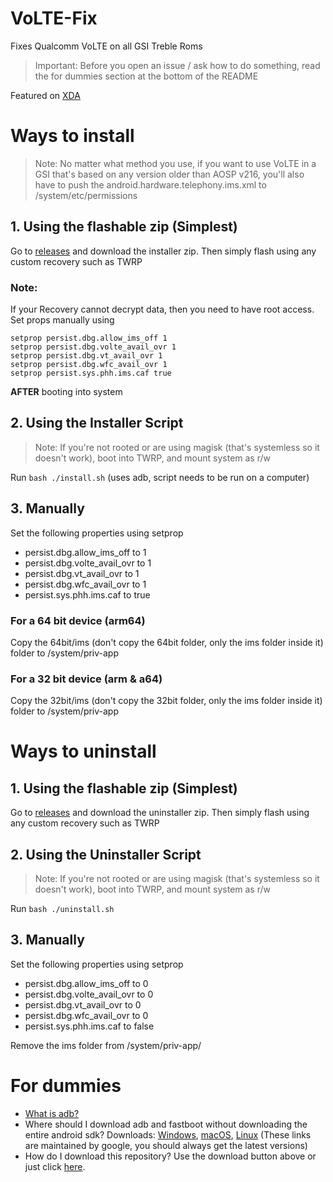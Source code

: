 # VoLTE-Fix
Fixes Qualcomm VoLTE on all GSI Treble Roms

> Important: Before you open an issue / ask how to do something, read the for dummies section at the bottom of the README

Featured on [XDA](https://www.xda-developers.com/how-to-enable-volte-qualcomm-devices-running-generic-system-images-gsis/)
# Ways to install

> Note: No matter what method you use, if you want to use VoLTE in a GSI that's based on any version older than AOSP v216, you'll also have to push the android.hardware.telephony.ims.xml to /system/etc/permissions

## 1. Using the flashable zip (Simplest)

Go to [releases](https://github.com/KhushrajRathod/VoLTE-Fix/releases) and download the installer zip.
Then simply flash using any custom recovery such as TWRP

### Note:

If your Recovery cannot decrypt data, then you need to have root access. Set props manually using

```
setprop persist.dbg.allow_ims_off 1
setprop persist.dbg.volte_avail_ovr 1
setprop persist.dbg.vt_avail_ovr 1
setprop persist.dbg.wfc_avail_ovr 1
setprop persist.sys.phh.ims.caf true
```

**AFTER** booting into system

## 2. Using the Installer Script
> Note: If you're not rooted or are using magisk (that's systemless so it doesn't work), boot into TWRP, and mount system as r/w

Run ``bash ./install.sh`` (uses adb, script needs to be run on a computer)

## 3. Manually
Set the following properties using setprop

- persist.dbg.allow_ims_off to 1
- persist.dbg.volte_avail_ovr to 1
- persist.dbg.vt_avail_ovr to 1
- persist.dbg.wfc_avail_ovr to 1
- persist.sys.phh.ims.caf to true

### For a 64 bit device (arm64)
Copy the 64bit/ims (don't copy the 64bit folder, only the ims folder inside it) folder to /system/priv-app

### For a 32 bit device (arm & a64)
Copy the 32bit/ims (don't copy the 32bit folder, only the ims folder inside it) folder to /system/priv-app

# Ways to uninstall

## 1. Using the flashable zip (Simplest)

Go to [releases](https://github.com/KhushrajRathod/VoLTE-Fix/releases) and download the uninstaller zip.
Then simply flash using any custom recovery such as TWRP

## 2. Using the Uninstaller Script
> Note: If you're not rooted or are using magisk (that's systemless so it doesn't work), boot into TWRP, and mount system as r/w

Run ``bash ./uninstall.sh``

## 3. Manually
Set the following properties using setprop

- persist.dbg.allow_ims_off to 0
- persist.dbg.volte_avail_ovr to 0
- persist.dbg.vt_avail_ovr to 0
- persist.dbg.wfc_avail_ovr to 0
- persist.sys.phh.ims.caf to false

Remove the ims folder from /system/priv-app/

# For dummies

- [What is adb?](https://www.xda-developers.com/what-is-adb/)
- Where should I download adb and fastboot without downloading the entire android sdk? Downloads: [Windows](https://dl.google.com/android/repository/platform-tools-latest-windows.zip), [macOS](https://dl.google.com/android/repository/platform-tools-latest-darwin.zip), [Linux](https://dl.google.com/android/repository/platform-tools-latest-linux.zip) (These links are maintained by google, you should always get the latest versions)
- How do I download this repository? Use the download button above or just click [here](https://github.com/KhushrajRathod/VoLTE-Fix/archive/master.zip).
